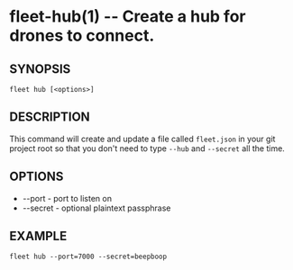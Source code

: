 fleet-hub(1) -- Create a hub for drones to connect.
===================================================

## SYNOPSIS

    fleet hub [<options>]

## DESCRIPTION

This command will create and update a file called `fleet.json` in your git
project root so that you don't need to type `--hub` and `--secret` all the time.

## OPTIONS

* --port - port to listen on
* --secret - optional plaintext passphrase

## EXAMPLE

    fleet hub --port=7000 --secret=beepboop
